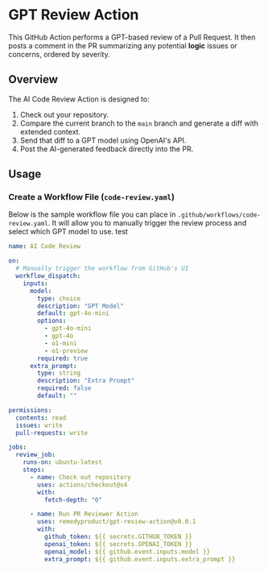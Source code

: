# GPT Review Action

This GitHub Action performs a GPT-based review of a Pull Request. It then posts a comment in the PR summarizing any potential **logic** issues or concerns, ordered by severity.

## Overview

The AI Code Review Action is designed to:
1. Check out your repository.
2. Compare the current branch to the `main` branch and generate a diff with extended context.
3. Send that diff to a GPT model using OpenAI's API.
4. Post the AI-generated feedback directly into the PR.

## Usage

### Create a Workflow File (`code-review.yaml`)

Below is the sample workflow file you can place in `.github/workflows/code-review.yaml`. It will allow you to manually trigger the review process and select which GPT model to use.
test
```yaml
name: AI Code Review

on:
  # Manually trigger the workflow from GitHub's UI
  workflow_dispatch:
    inputs:
      model:
        type: choice
        description: "GPT Model"
        default: gpt-4o-mini
        options:
          - gpt-4o-mini
          - gpt-4o
          - o1-mini
          - o1-preview
        required: true
      extra_prompt:
        type: string
        description: "Extra Prompt"
        required: false
        default: ""

permissions:
  contents: read
  issues: write
  pull-requests: write

jobs:
  review_job:
    runs-on: ubuntu-latest
    steps:
      - name: Check out repository
        uses: actions/checkout@v4
        with:
          fetch-depth: "0"

      - name: Run PR Reviewer Action
        uses: remedyproduct/gpt-review-action@v0.0.1
        with:
          github_token: ${{ secrets.GITHUB_TOKEN }}
          openai_token: ${{ secrets.OPENAI_TOKEN }}
          openai_model: ${{ github.event.inputs.model }}
          extra_prompt: ${{ github.event.inputs.extra_prompt }}

